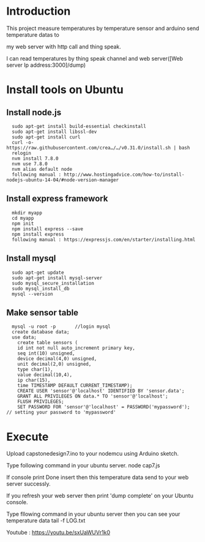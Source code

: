 
# Introduction

This project measure temperatures by temperature sensor and arduino send temperature datas to 

my web server with http call and thing speak. 

I can read temperatures by thing speak channel and web server([Web server Ip address:3000]/dump)

# Install tools on Ubuntu
  ## Install node.js
      sudo apt-get install build-essential checkinstall  
      sudo apt-get install libssl-dev
      sudo apt-get install curl
      curl -o- https://raw.githubusercontent.com/crea…/…/v0.31.0/install.sh | bash
      relogin
      nvm install 7.8.0
      nvm use 7.8.0
      nvm alias default node  
      following manual : http://www.hostingadvice.com/how-to/install-nodejs-ubuntu-14-04/#node-version-manager
  ## Install express framework
      mkdir myapp
      cd myapp
      npm init
      npm install express --save
      npm install express     
      following manual : https://expressjs.com/en/starter/installing.html
  ## Install mysql
      sudo apt-get update
      sudo apt-get install mysql-server
      sudo mysql_secure_installation
      sudo mysql_install_db
      mysql --version
  ## Make sensor table
      mysql -u root -p       //login mysql
      create database data;
      use data;
        create table sensors (
        id int not null auto_increment primary key,
        seq int(10) unsigned,
        device decimal(4,0) unsigned,
        unit decimal(2,0) unsigned,
        type char(1),
        value decimal(10,4),
        ip char(15),
        time TIMESTAMP DEFAULT CURRENT_TIMESTAMP);
        CREATE USER 'sensor'@'localhost' IDENTIFIED BY 'sensor.data';
        GRANT ALL PRIVILEGES ON data.* TO 'sensor'@'localhost';
        FLUSH PRIVILEGES;
        SET PASSWORD FOR 'sensor'@'localhost' = PASSWORD('mypassword');     // setting your password to 'mypassword'

# Execute

Upload capstonedesign7.ino to your nodemcu using Arduino sketch.

Type following command in your ubuntu server.
  node cap7.js 

If console print Done insert then this temperature data send to your web server successly.

If you refresh your web server then print 'dump complete' on your Ubuntu console.

Type fllowing command in your ubuntu server then you can see your temperature data
  tail -f   LOG.txt   


Youtube : https://youtu.be/sxUaWUVr1k0
